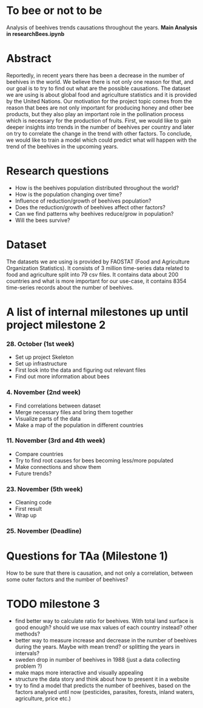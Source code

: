 # To bee or not to be
Analysis of beehives trends causations throughout the years.
**Main Analysis in researchBees.ipynb**

# Abstract
Reportedly, in recent years there has been a decrease in the number of beehives in the world. We believe there is not only one reason for that, and our goal is to try to find out what are the possible causations. The dataset we are using is about global food and agriculture statistics and it is provided by the United Nations. Our motivation for the project topic comes from the reason that bees are not only important for producing honey and other bee products, but they also play an important role in the pollination process which is necessary for the production of fruits. First, we would like to gain deeper insights into trends in the number of beehives per country and later on try to correlate the change in the trend with other factors. To conclude, we would like to train a model which could predict what will happen with the trend of the beehives in the upcoming years.
 
# Research questions
- How is the beehives population distributed throughout the world?
- How is the population changing over time?
- Influence of reduction/growth of beehives population?
- Does the reduction/growth of beehives affect other factors? 
- Can we find patterns why beehives reduce/grow in population?
- Will the bees survive? 

# Dataset
The datasets we are using is provided by FAOSTAT (Food and Agriculture Organization Statistics). It consists of 3 million time-series data related to food and agriculture split into 79 csv files. It contains data about 200 countries and what is more important for our use-case, it contains 8354 time-series records about the number of beehives.

# A list of internal milestones up until project milestone 2
### 28. October (1st week)
- Set up project Skeleton
- Set up infrastructure 
- First look into the data and figuring out relevant files 
- Find out more information about bees

### 4. November (2nd week)
- Find correlations between dataset
- Merge necessary files and bring them together
- Visualize parts of the data 
- Make a map of the population in different countries 

### 11. November (3rd and 4th week)
- Compare countries
- Try to find root causes for bees becoming less/more populated 
- Make connections and show them
- Future trends?

### 23. November (5th week)
- Cleaning code
- First result
- Wrap up 

### 25. November (Deadline) 

# Questions for TAa (Milestone 1)
How to be sure that there is causation, and not only a correlation, between some outer factors and the number of beehives?

# TODO milestone 3
 - find better way to calculate ratio for beehives. With total land surface is good enough? should we use max values of each country instead? other methods?
 - better way to measure increase and decrease in the number of beehives during the years. Maybe with mean trend? or splitting the years in intervals?
 - sweden drop in number of beehives in 1988 (just a data collecting problem ?)
 - make maps more interactive and visually appealing
 - structure the data story and think about how to present it in a website
 - try to find a model that predicts the number of beehives, based on the factors analysed until now (pesticides, parasites, forests, inland waters, agriculture, price etc.)
